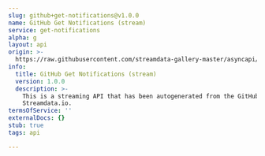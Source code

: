 ```yaml
---
slug: github+get-notifications@v1.0.0
name: GitHub Get Notifications (stream)
service: get-notifications
alpha: g
layout: api
origin: >-
  https://raw.githubusercontent.com/streamdata-gallery-master/asyncapi/master/_listings/github/github-get-notifications-stream-async.md
info:
  title: GitHub Get Notifications (stream)
  version: 1.0.0
  description: >-
    This is a streaming API that has been autogenerated from the GitHub using
    Streamdata.io.
termsOfService: ''
externalDocs: {}
stub: true
tags: api

---
```

